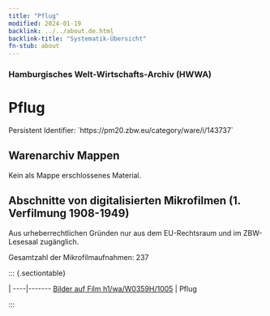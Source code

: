 ```yaml
---
title: "Pflug"
modified: 2024-01-19
backlink: ../../about.de.html
backlink-title: "Systematik-Übersicht"
fn-stub: about
---
```


### Hamburgisches Welt-Wirtschafts-Archiv (HWWA)

# Pflug

<div class="hint">Persistent Identifier: `https://pm20.zbw.eu/category/ware/i/143737`</div>







## Warenarchiv Mappen





Kein als Mappe erschlossenes Material.



<a id="filmsections" />

## Abschnitte von digitalisierten Mikrofilmen (1. Verfilmung 1908-1949)

<p>Aus urheberrechtlichen Gründen nur aus dem EU-Rechtsraum und im ZBW-Lesesaal zugänglich.</p>


<p>Gesamtzahl der Mikrofilmaufnahmen: 237</p>





::: {.sectiontable}

 | 
----|-------
<a class="btn" href="https://pm20.zbw.eu/film/h1/wa/W0359H/1005" rel="nofollow">Bilder auf Film h1/wa/W0359H/1005</a> | Pflug


:::
















